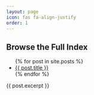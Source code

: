 ```yaml
---
layout: page
icon: fas fa-align-justify
order: 1
---
```



<h2 data-toc-skip>Browse the Full Index</h2>



<ul>
  {% for post in site.posts %}
    <li>
      <a href="{{ post.url }}">{{ post.title }}</a>
    </li>
  {% endfor %}
</ul>

{{ post.excerpt }}




